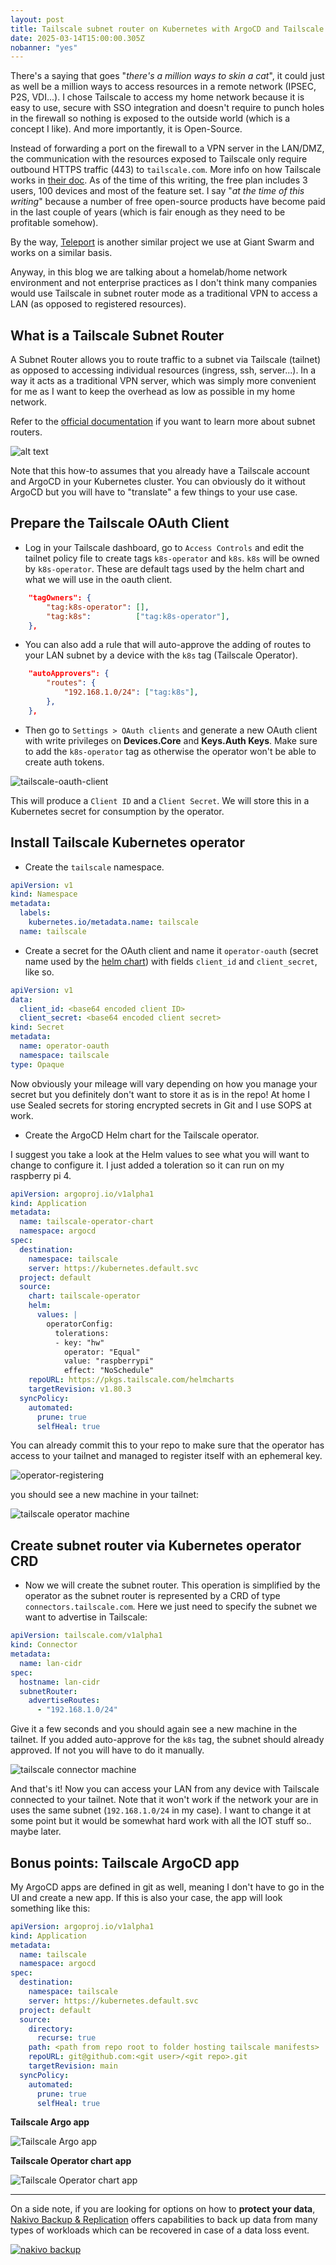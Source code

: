 ```yaml
---
layout: post
title: Tailscale subnet router on Kubernetes with ArgoCD and Tailscale Operator
date: 2025-03-14T15:00:00.305Z
nobanner: "yes"
---
```


There's a saying that goes "*there's a million ways to skin a cat*", it could just as well be a million ways to access resources in a remote network (IPSEC, P2S, VDI...). I chose Tailscale to access my home network because it is easy to use, secure with SSO integration and doesn't require to punch holes in the firewall so nothing is exposed to the outside world (which is a concept I like). And more importantly, it is Open-Source. 

Instead of forwarding a port on the firewall to a VPN server in the LAN/DMZ, the communication with the resources exposed to Tailscale only require outbound HTTPS traffic (443) to `tailscale.com`. More info on how Tailscale works in [their doc](https://tailscale.com/blog/how-tailscale-works). As of the time of this writing, the free plan includes 3 users, 100 devices and most of the feature set. I say "*at the time of this writing*" because a number of free open-source products have become paid in the last couple of years (which is fair enough as they need to be profitable somehow).

By the way, [Teleport](https://goteleport.com/) is another similar project we use at Giant Swarm and works on a similar basis.

Anyway, in this blog we are talking about a homelab/home network environment and not enterprise practices as I don't think many companies would use Tailscale in subnet router mode as a traditional VPN to access a LAN (as opposed to registered resources).

## What is a Tailscale Subnet Router

A Subnet Router allows you to route traffic to a subnet via Tailscale (tailnet) as opposed to accessing individual resources (ingress, ssh, server...). In a way it acts as a traditional VPN server, which was simply more convenient for me as I want to keep the overhead as low as possible in my home network.

Refer to the [official documentation](https://tailscale.com/kb/1019/subnets) if you want to learn more about subnet routers.

![alt text](/img/tailscale1.png)

Note that this how-to assumes that you already have a Tailscale account and ArgoCD in your Kubernetes cluster. You can obviously do it without ArgoCD but you will have to "translate" a few things to your use case.


## Prepare the Tailscale OAuth Client

- Log in your Tailscale dashboard, go to `Access Controls` and edit the tailnet policy file to create tags `k8s-operator` and `k8s`. `k8s` will be owned by `k8s-operator`. These are default tags used by the helm chart and what we will use in the oauth client.

```json
	"tagOwners": {
		"tag:k8s-operator": [],
		"tag:k8s":          ["tag:k8s-operator"],
	},
```

- You can also add a rule that will auto-approve the adding of routes to your LAN subnet by a device with the `k8s` tag (Tailscale Operator).

```json
	"autoApprovers": {
		"routes": {
			"192.168.1.0/24": ["tag:k8s"],
		},
	},
```

- Then go to `Settings > OAuth clients` and generate a new OAuth client with write privileges on **Devices.Core** and **Keys.Auth Keys**. Make sure to add the `k8s-operator` tag as otherwise the operator won't be able to create auth tokens.


![tailscale-oauth-client](/img/tailscale-oauth-client.png)

This will produce a `Client ID` and a `Client Secret`. We will store this in a Kubernetes secret for consumption by the operator.

## Install Tailscale Kubernetes operator

- Create the `tailscale` namespace.

```yaml
apiVersion: v1
kind: Namespace
metadata:
  labels:
    kubernetes.io/metadata.name: tailscale
  name: tailscale
```

- Create a secret for the OAuth client and name it `operator-oauth` (secret name used by the [helm chart](https://github.com/tailscale/tailscale/blob/8b1e7f646ee4730ad06c9b70c13e7861b964949b/cmd/k8s-operator/deploy/chart/values.yaml#L4-L10)) with fields `client_id` and `client_secret`, like so.

```yaml
apiVersion: v1
data:
  client_id: <base64 encoded client ID>
  client_secret: <base64 encoded client secret>
kind: Secret
metadata:
  name: operator-oauth
  namespace: tailscale
type: Opaque
```

Now obviously your mileage will vary depending on how you manage your secret but you definitely don't want to store it as is in the repo! At home I use Sealed secrets for storing encrypted secrets in Git and I use SOPS at work.

- Create the ArgoCD Helm chart for the Tailscale operator.

I suggest you take a look at the Helm values to see what you will want to change to configure it. I just added a toleration so it can run on my raspberry pi 4.

```yaml
apiVersion: argoproj.io/v1alpha1
kind: Application
metadata:
  name: tailscale-operator-chart
  namespace: argocd
spec:
  destination:
    namespace: tailscale
    server: https://kubernetes.default.svc
  project: default
  source:
    chart: tailscale-operator
    helm:
      values: |
        operatorConfig:
          tolerations:
          - key: "hw"
            operator: "Equal"
            value: "raspberrypi"
            effect: "NoSchedule"
    repoURL: https://pkgs.tailscale.com/helmcharts
    targetRevision: v1.80.3
  syncPolicy:
    automated:
      prune: true
      selfHeal: true
```

You can already commit this to your repo to make sure that the operator has access to your tailnet and managed to register itself with an ephemeral key.

![operator-registering](/img/tailscale-operator-register.png)

you should see a new machine in your tailnet:

![tailscale operator machine](/img/tailscale-operator-machine.png)

## Create subnet router via Kubernetes operator CRD

- Now we will create the subnet router. This operation is simplified by the operator as the subnet router is represented by a CRD of type `connectors.tailscale.com`. Here we just need to specify the subnet we want to advertise in Tailscale:

```yaml
apiVersion: tailscale.com/v1alpha1
kind: Connector
metadata:
  name: lan-cidr
spec:
  hostname: lan-cidr
  subnetRouter:
    advertiseRoutes:
      - "192.168.1.0/24"
```

Give it a few seconds and you should again see a new machine in the tailnet. If you added auto-approve for the `k8s` tag, the subnet should already approved. If not you will have to do it manually.

![tailscale connector machine](/img/tailscale-connector-machine.png)

And that's it! Now you can access your LAN from any device with Tailscale connected to your tailnet. Note that it won't work if the network your are in uses the same subnet (`192.168.1.0/24` in my case). I want to change it at some point but it would be somewhat hard work with all the IOT stuff so.. maybe later.

## Bonus points: Tailscale ArgoCD app

My ArgoCD apps are defined in git as well, meaning I don't have to go in the UI and create a new app. If this is also your case, the app will look something like this:

```yaml
apiVersion: argoproj.io/v1alpha1
kind: Application
metadata:
  name: tailscale
  namespace: argocd
spec:
  destination:
    namespace: tailscale
    server: https://kubernetes.default.svc
  project: default
  source:
    directory:
      recurse: true
    path: <path from repo root to folder hosting tailscale manifests>
    repoURL: git@github.com:<git user>/<git repo>.git
    targetRevision: main
  syncPolicy:
    automated:
      prune: true
      selfHeal: true
```

**Tailscale Argo app**

![Tailscale Argo app](/img/tailscale-argo-app.png)

**Tailscale Operator chart app**

![Tailscale Operator chart app](/img/tailscale-argo-chart-app.png)

---

On a side note, if you are looking for options on how to **protect your data**, [Nakivo Backup & Replication](https://www.nakivo.com/) offers capabilities to back up data from many types of workloads which can be recovered in case of a data loss event.

[![nakivo backup](/img/2022-10-26-13-45-41.png)](https://www.nakivo.com)